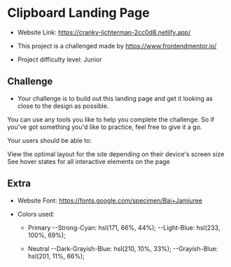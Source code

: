 # Clipboard Landing Page

- Website Link: https://cranky-lichterman-2cc0d8.netlify.app/

- This project is a challenged made by https://www.frontendmentor.io/

- Project difficulty level: Junior

## Challenge

- Your challenge is to build out this landing page and get it looking as close to the design as possible.

You can use any tools you like to help you complete the challenge. So if you've got something you'd like to practice, feel free to give it a go.

Your users should be able to:

View the optimal layout for the site depending on their device's screen size
See hover states for all interactive elements on the page

## Extra

- Website Font: https://fonts.google.com/specimen/Bai+Jamjuree

- Colors used: 
    - Primary
    --Strong-Cyan: hsl(171, 66%, 44%);
    --Light-Blue: hsl(233, 100%, 69%);

    - Neutral
    --Dark-Grayish-Blue: hsl(210, 10%, 33%);
    --Grayish-Blue: hsl(201, 11%, 66%);
